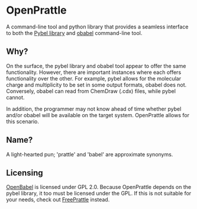 # OpenPrattle

A command-line tool and python library that provides a seamless interface to both the [Pybel library](https://github.com/openbabel/openbabel) and [obabel](https://github.com/openbabel/openbabel) command-line tool.

## Why?

On the surface, the pybel library and obabel tool appear to offer the same functionality. However, there are important instances where each offers functionality over the other. For example, pybel allows for the molecular charge and multiplicity to be set in some output formats, obabel does not.
Conversely, obabel can read from ChemDraw (.cdx) files, while pybel cannot.

In addition, the programmer may not know ahead of time whether pybel and/or obabel will be available on the target system.
OpenPrattle allows for this scenario.

## Name?

A light-hearted pun; 'prattle' and 'babel' are approximate synonyms.

## Licensing

[OpenBabel](https://github.com/openbabel/openbabel) is licensed under GPL 2.0. Because OpenPrattle depends on the pybel library, it too must be licensed under the GPL.
If this is not suitable for your needs, check out [FreePrattle](https://github.com/Digichem-Project/freeprattle) instead.